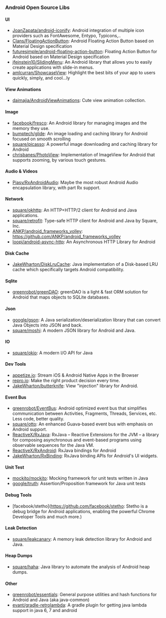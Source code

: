 ### Android Open Source Libs

#### UI
- [JoanZapata/android-iconify](https://github.com/JoanZapata/android-iconify): Android integration of multiple icon providers such as FontAwesome, Entypo, Typicons,..
- [Clans/FloatingActionButton](https://github.com/Clans/FloatingActionButton): Android Floating Action Button based on Material Design specification
- [futuresimple/android-floating-action-button](https://github.com/futuresimple/android-floating-action-button): Floating Action Button for Android based on Material Design specification
- [jfeinstein10/SlidingMenu](https://github.com/jfeinstein10/SlidingMenu): An Android library that allows you to easily create applications with slide-in menus.
- [amlcurran/ShowcaseView](https://github.com/amlcurran/ShowcaseView): Highlight the best bits of your app to users quickly, simply, and cool...ly

#### View Animations
- [daimajia/AndroidViewAnimations](https://github.com/daimajia/AndroidViewAnimations): Cute view animation collection.


#### Image
- [facebook/fresco](https://github.com/facebook/fresco): An Android library for managing images and the memory they use. 
- [bumptech/glide](https://github.com/bumptech/glide): An image loading and caching library for Android focused on smooth scrolling
- [square/picasso](https://github.com/square/picasso): A powerful image downloading and caching library for Android 
- [chrisbanes/PhotoView](https://github.com/chrisbanes/PhotoView): Implementation of ImageView for Android that supports zooming, by various touch gestures.

#### Audio & Videos
- [Piasy/RxAndroidAudio](https://github.com/Piasy/RxAndroidAudio): Maybe the most robust Android Audio encapsulation library, with part Rx support.

#### Network
- [square/okhttp](https://github.com/square/okhttp): An HTTP+HTTP/2 client for Android and Java applications.
- [square/retrofit](https://github.com/square/retrofit): Type-safe HTTP client for Android and Java by Square, Inc.
- [ANKP/android_frameworks_volley](https://github.com/ANKP/android_frameworks_volley): https://github.com/ANKP/android_frameworks_volley
- [loopj/android-async-http](https://github.com/loopj/android-async-http): An Asynchronous HTTP Library for Android

#### Disk Cache
- [JakeWharton/DiskLruCache](https://github.com/JakeWharton/DiskLruCache): Java implementation of a Disk-based LRU cache which specifically targets Android compatibility.

#### Sqlite
- [greenrobot/greenDAO](https://github.com/greenrobot/greenDAO): greenDAO is a light & fast ORM solution for Android that maps objects to SQLite databases. 

#### Json
- [google/gson](https://github.com/google/gson): A Java serialization/deserialization library that can convert Java Objects into JSON and back.
- [square/moshi](https://github.com/square/moshi): A modern JSON library for Android and Java. 

#### IO
- [square/okio](https://github.com/square/okio): A modern I/O API for Java 

#### Dev Tools
- [appetize.io](https://appetize.io): Stream iOS & Android Native Apps in the Browser
- [repro.io](https://repro.io): Make the right product decision every time.
- [JakeWharton/butterknife](https://github.com/JakeWharton/butterknife): View "injection" library for Android.

#### Event Bus
- [greenrobot/EventBus](https://github.com/greenrobot/EventBus): Android optimized event bus that simplifies communication between Activities, Fragments, Threads, Services, etc. Less code, better quality.
- [square/otto](https://github.com/square/otto): An enhanced Guava-based event bus with emphasis on Android support. 
- [ReactiveX/RxJava](https://github.com/ReactiveX/RxJava): RxJava – Reactive Extensions for the JVM – a library for composing asynchronous and event-based programs using observable sequences for the Java VM.
- [ReactiveX/RxAndroid](https://github.com/ReactiveX/RxAndroid): RxJava bindings for Android
- [JakeWharton/RxBinding](https://github.com/JakeWharton/RxBinding): RxJava binding APIs for Android's UI widgets.

#### Unit Test
- [mockito/mockito](https://github.com/mockito/mockito): Mocking framework for unit tests written in Java
- [google/truth](https://github.com/google/truth): Assertion/Proposition framework for Java unit tests 

#### Debug Tools
- [facebook/stetho](https://github.com/facebook/stetho: Stetho is a debug bridge for Android applications, enabling the powerful Chrome Developer Tools and much more.)

#### Leak Detection
- [square/leakcanary](https://github.com/square/leakcanary): A memory leak detection library for Android and Java.

#### Heap Dumps
- [square/haha](https://github.com/square/haha): Java library to automate the analysis of Android heap dumps.

#### Other
- [greenrobot/essentials](https://github.com/greenrobot/essentials): General purpose utilities and hash functions for Android and Java (aka java-common)
- [evant/gradle-retrolambda](https://github.com/evant/gradle-retrolambda): A gradle plugin for getting java lambda support in java 6, 7 and android
